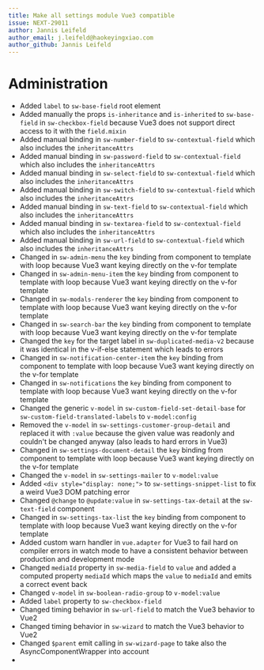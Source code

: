 ```yaml
---
title: Make all settings module Vue3 compatible
issue: NEXT-29011
author: Jannis Leifeld
author_email: j.leifeld@haokeyingxiao.com
author_github: Jannis Leifeld
---
```

# Administration
* Added `label` to `sw-base-field` root element
* Added manually the props `is-inheritance` and `is-inherited` to `sw-base-field` in `sw-checkbox-field` because Vue3 does not support direct access to it with the `field.mixin`
* Added manual binding in `sw-number-field` to `sw-contextual-field` which also includes the `inheritanceAttrs`
* Added manual binding in `sw-password-field` to `sw-contextual-field` which also includes the `inheritanceAttrs`
* Added manual binding in `sw-select-field` to `sw-contextual-field` which also includes the `inheritanceAttrs`
* Added manual binding in `sw-switch-field` to `sw-contextual-field` which also includes the `inheritanceAttrs`
* Added manual binding in `sw-text-field` to `sw-contextual-field` which also includes the `inheritanceAttrs`
* Added manual binding in `sw-textarea-field` to `sw-contextual-field` which also includes the `inheritanceAttrs`
* Added manual binding in `sw-url-field` to `sw-contextual-field` which also includes the `inheritanceAttrs`
* Changed in `sw-admin-menu` the `key` binding from component to template with loop because Vue3 want keying directly on the v-for template
* Changed in `sw-admin-menu-item` the `key` binding from component to template with loop because Vue3 want keying directly on the v-for template
* Changed in `sw-modals-renderer` the `key` binding from component to template with loop because Vue3 want keying directly on the v-for template
* Changed in `sw-search-bar` the `key` binding from component to template with loop because Vue3 want keying directly on the v-for template
* Changed the `key` for the target label in `sw-duplicated-media-v2` because it was identical in the v-if-else statement which leads to errors
* Changed in `sw-notification-center-item` the `key` binding from component to template with loop because Vue3 want keying directly on the v-for template
* Changed in `sw-notifications` the `key` binding from component to template with loop because Vue3 want keying directly on the v-for template
* Changed the generic `v-model` in `sw-custom-field-set-detail-base` for `sw-custom-field-translated-labels` to `v-model:config`
* Removed the `v-model` in `sw-settings-customer-group-detail` and replaced it with `:value` because the given value was readonly and couldn't be changed anyway (also leads to hard errors in Vue3)
* Changed in `sw-settings-document-detail` the `key` binding from component to template with loop because Vue3 want keying directly on the v-for template
* Changed the `v-model` in `sw-settings-mailer` to `v-model:value`
* Added `<div style="display: none;">` to `sw-settings-snippet-list` to fix a weird Vue3 DOM patching error
* Changed `@change` to `@update:value` in `sw-settings-tax-detail` at the `sw-text-field` component
* Changed in `sw-settings-tax-list` the `key` binding from component to template with loop because Vue3 want keying directly on the v-for template
* Added custom warn handler in `vue.adapter` for Vue3 to fail hard on compiler errors in watch mode to have a consistent behavior between production and development mode
* Changed `mediaId` property in `sw-media-field` to `value` and added a computed property `mediaId` which maps the `value` to `mediaId` and emits a correct event back
* Changed `v-model` in `sw-boolean-radio-group` to `v-model:value`
* Added `label` property to `sw-checkbox-field`
* Changed timing behavior in `sw-url-field` to match the Vue3 behavior to Vue2
* Changed timing behavior in `sw-wizard` to match the Vue3 behavior to Vue2
* Changed `$parent` emit calling in `sw-wizard-page` to take also the AsyncComponentWrapper into account
* 
